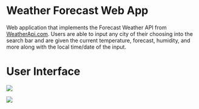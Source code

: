 # Weather Forecast Web App
Web application that implements the Forecast Weather API from [WeatherApi.com](WeatherAPI.com). Users are able to input any city of their choosing into the search bar and are given the current temperature, forecast, humidity, and more along with the local time/date of the input.

# User Interface
![](/UI/base.png)

![](/UI/example/png)

